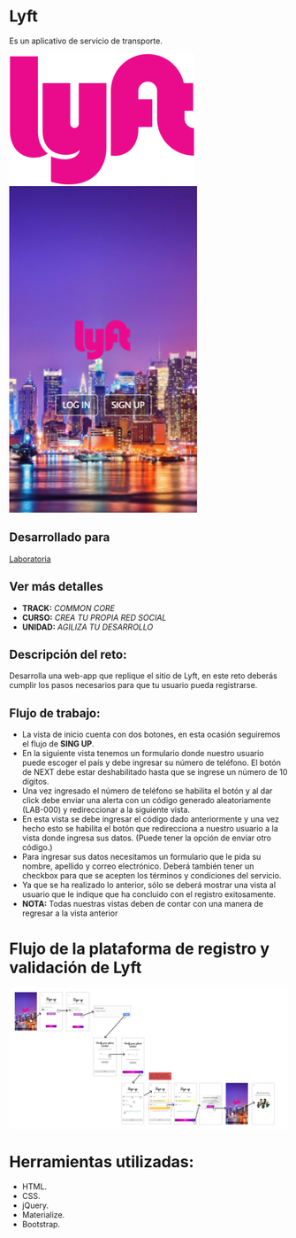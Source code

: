 # Lyft

Es un aplicativo de servicio de transporte.

![Logo](assets/images/logo.png)
![Logo](assets/images/lyft-main.png)


## Desarrollado para 

[Laboratoria](http://www.laboratoria.la/)

## Ver más detalles

* **TRACK:** *COMMON CORE*
* **CURSO:** *CREA TU PROPIA RED SOCIAL*
* **UNIDAD:** *AGILIZA TU DESARROLLO*

## Descripción del reto:

Desarrolla una web-app que replique el sitio de Lyft, en este reto deberás cumplir los pasos necesarios para que tu usuario pueda registrarse.

## Flujo de trabajo:

* La vista de inicio cuenta con dos botones, en esta ocasión seguiremos el flujo de **SING UP**. 
* En la siguiente vista tenemos un formulario donde nuestro usuario puede escoger el país y debe ingresar su número de teléfono. El botón de NEXT debe estar deshabilitado hasta que se ingrese un número de 10 dígitos.
* Una vez ingresado el número de teléfono se habilita el botón y al dar click debe enviar una alerta con un código generado aleatoriamente (LAB-000) y redireccionar a la siguiente vista.
* En esta vista se debe ingresar el código dado anteriormente y una vez hecho esto se habilita el botón que redirecciona a nuestro usuario a la vista donde ingresa sus datos. (Puede tener la opción de enviar otro código.) 
* Para ingresar sus datos necesitamos un formulario que le pida su nombre, apellido y correo electrónico. Deberá también tener un checkbox para que se acepten los términos y condiciones del servicio. 
* Ya que se ha realizado lo anterior, sólo se deberá mostrar una vista al usuario que le indique que ha concluido con el registro exitosamente. 
* **NOTA:** Todas nuestras vistas deben de contar con una manera de regresar a la vista anterior

# Flujo de la plataforma de registro y validación de **Lyft**

![flujo de vistas lyft](assets/images/user-flow.png)

# Herramientas utilizadas:

* HTML.
* CSS.
* jQuery.
* Materialize.
* Bootstrap.